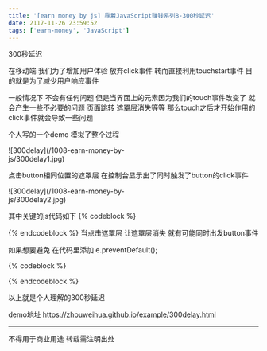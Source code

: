```yaml
---
title: '[earn money by js] 靠着JavaScript赚钱系列8-300秒延迟'
date: 2117-11-26 23:59:52
tags: ['earn-money', 'JavaScript']
---
```

300秒延迟

在移动端 我们为了增加用户体验 放弃click事件 转而直接利用touchstart事件
目的就是为了减少用户响应事件

一般情况下 不会有任何问题
但是当界面上的元素因为我们的touch事件改变了 就会产生一些不必要的问题
页面跳转 遮罩层消失等等 
那么touch之后才开始作用的click事件就会导致一些问题


个人写的一个demo 模拟了整个过程

<div style="width:300px">
![300delay](/1008-earn-money-by-js/300delay1.jpg)
</div>

点击button相同位置的遮罩层 在控制台显示出了同时触发了button的click事件

<div style="width:300px">
![300delay](/1008-earn-money-by-js/300delay2.jpg)
</div>

其中关键的js代码如下
{% codeblock %}
<script> 
	layer.addEventListener("touchstart", function(e) {
	  console.log("layer touchstart-->" + (new Date().getTime()));
	  body.removeChild(layer);
	});

	testButton.addEventListener("click", function(e) {
	  console.log("test-button click-->" + (new Date().getTime()));
	});
</script>
{% endcodeblock %}
当点击遮罩层 让遮罩层消失 就有可能同时出发button事件

如果想要避免 在代码里添加 e.preventDefault();

{% codeblock %}
<script> 
	layer.addEventListener("touchstart", function(e) {
	  console.log("layer touchstart-->" + (new Date().getTime()));
	  body.removeChild(layer);
	  e.preventDefault();
	});
</script>
{% endcodeblock %}

以上就是个人理解的300秒延迟

demo地址
https://zhouweihua.github.io/example/300delay.html

----------------
不得用于商业用途 转载需注明出处

